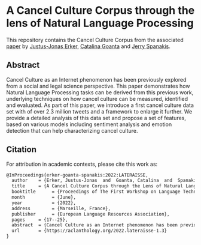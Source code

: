 # A Cancel Culture Corpus through the lens of Natural Language Processing

This repository contains the Cancel Culture Corpus from the associated [paper](http://www.lrec-conf.org/proceedings/lrec2022/workshops/LATERAISSE/pdf/2022.lateraisse-1.3.pdf) by [Justus-Jonas Erker](https://erker.ai), [Catalina Goanta](https://www.uu.nl/staff/ECGoanta) and [Jerry Spanakis](https://dke.maastrichtuniversity.nl/jerry.spanakis/).

## Abstract
Cancel Culture as an Internet phenomenon has been previously explored from a social and legal science perspective. This paper demonstrates how Natural Language Processing tasks can be derived from this previous work, underlying techniques on how cancel culture can be measured, identified and evaluated. As part of this paper, we introduce a first cancel culture data set with of over 2.3 million tweets and a framework to enlarge it further. We provide a detailed analysis of this data set and propose a set of features, based on various models including sentiment analysis and emotion detection that can help characterizing cancel culture.

## Citation

For attribution in academic contexts, please cite this work as:

```latex
@InProceedings{erker-goanta-spanakis:2022:LATERAISSE,
  author    = {Erker, Justus-Jonas  and  Goanta, Catalina  and  Spanakis, Gerasimos},
  title     = {A Cancel Culture Corpus through the Lens of Natural Language Processing},
  booktitle      = {Proceedings of The First Workshop on Language Technology and Resources for a Fair, Inclusive, and Safe Society within the 13th Language Resources and Evaluation Conference},
  month          = {June},
  year           = {2022},
  address        = {Marseille, France},
  publisher      = {European Language Resources Association},
  pages     = {17--25},
  abstract  = {Cancel Culture as an Internet phenomenon has been previously explored from a social and legal science perspective. This paper demonstrates how Natural Language Processing tasks can be derived from this previous work, underlying techniques on how cancel culture can be measured, identified and evaluated. As part of this paper, we introduce a first cancel culture data set with of over 2.3 million tweets and a framework to enlarge it further. We provide a detailed analysis of this data set and propose a set of features, based on various models including sentiment analysis and emotion detection that can help characterizing cancel culture.},
  url       = {https://aclanthology.org/2022.lateraisse-1.3}
}
```
